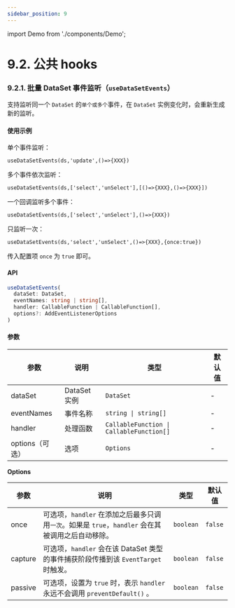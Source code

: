 ```yaml
---
sidebar_position: 9
---
```

import Demo from './components/Demo';

# 9.2. 公共 hooks

### 9.2.1. 批量 DataSet 事件监听（`useDataSetEvents`）

支持监听同一个 `DataSet` 的`单个或多个`事件，在 `DataSet` 实例变化时，会重新生成新的监听。

#### 使用示例

单个事件监听：

```tsx
useDataSetEvents(ds,'update',()=>{XXX})
```

多个事件依次监听：

```tsx
useDataSetEvents(ds,['select','unSelect'],[()=>{XXX},()=>{XXX}])
```

一个回调监听多个事件：

```tsx
useDataSetEvents(ds,['select','unSelect'],()=>{XXX})
```

只监听一次：

```tsx
useDataSetEvents(ds,'select','unSelect',()=>{XXX},{once:true})
```
传入配置项 `once` 为 `true` 即可。

#### API

```ts
useDataSetEvents(
  dataSet: DataSet,
  eventNames: string | string[],
  handler: CallableFunction | CallableFunction[],
  options?: AddEventListenerOptions
)
```

#### 参数

| 参数            | 说明         | 类型                 | 默认值 |
| --------------- | ------------ |--------------------| ------ |
| dataSet         | DataSet 实例 | `DataSet`          | -      |
| eventNames      | 事件名称     | `string \| string[]` | -      |
| handler         | 处理函数     | `CallableFunction \| CallableFunction[]` | -      |
| options（可选） | 选项         | `Options`          | -      |


**Options**

| 参数    | 说明                                                                                              | 类型      | 默认值  |
| ------- | ------------------------------------------------------------------------------------------------- | --------- | ------- |
| once    | 可选项，`handler` 在添加之后最多只调用`一次`。如果是 `true`，`handler` 会在其被调用之后自动移除。 | `boolean` | `false` |
| capture | 可选项，`handler` 会在该 DataSet 类型的事件捕获阶段传播到该 `EventTarget` 时触发。                | `boolean` | `false` |
| passive | 可选项，设置为 `true` 时，表示 `handler` 永远不会调用 `preventDefault()` 。                       | `boolean` | `false` |

